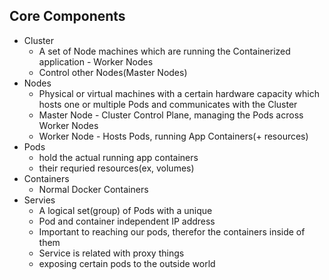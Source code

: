 ## Core Components

* Cluster
    * A set of Node machines which are running the Containerized application - Worker Nodes
    * Control other Nodes(Master Nodes)
* Nodes
    * Physical or virtual machines with a certain hardware capacity which hosts one or multiple Pods and communicates with the Cluster
    * Master Node - Cluster Control Plane, managing the Pods across Worker Nodes
    * Worker Node - Hosts Pods, running App Containers(+ resources)
* Pods
    * hold the actual running app containers
    * their requried resources(ex, volumes)
* Containers
    * Normal Docker Containers
* Servies
    * A logical set(group) of Pods with a unique
    * Pod and container independent IP address
    * Important to reaching our pods, therefor the containers inside of them
    * Service is related with proxy things
    * exposing certain pods to the outside world